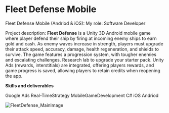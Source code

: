 # Fleet Defense Mobile

  Fleet Defense Mobile (Andriod & iOS): 
  My role: Software Developer

  Project description:
  **Fleet Defense** is a Unity 3D Android mobile game where player defend their ship by firing at incoming enemy ships to earn gold and cash. As enemy waves increase in strength, players must upgrade their attack speed, accuracy, damage, health regeneration, and shields to survive. The game features a progression system, with tougher enemies and escalating challenges. Research lab to upgrade your starter pack. Unity Ads (rewards, interstitials) are integrated, offering players rewards, and game progress is saved, allowing players to retain credits when reopening the app.

  **Skills and deliverables**

  Google Ads    Real-TimeStrategy   MobileGameDevelopment   C#    iOS   Andriod

  <img src="./FleetDefense_Main.jpg" alt="FleetDefense_MainImage"/>